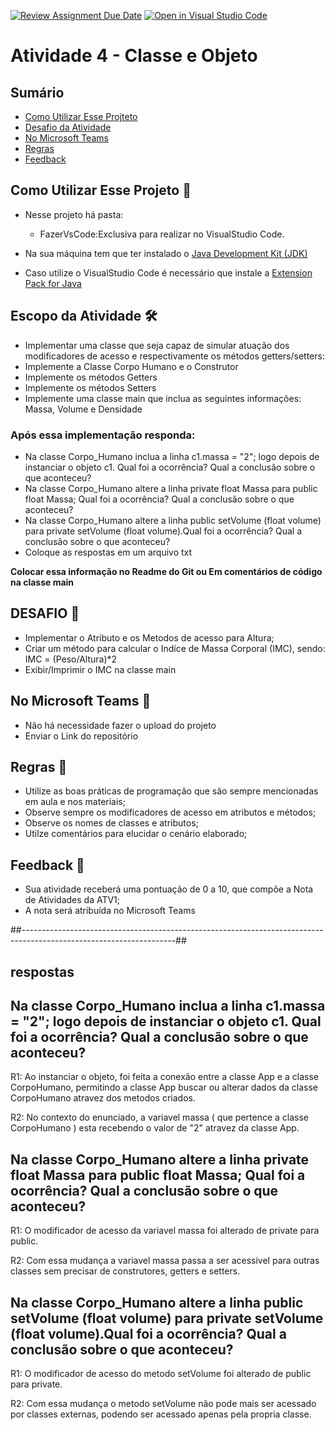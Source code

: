 [![Review Assignment Due Date](https://classroom.github.com/assets/deadline-readme-button-22041afd0340ce965d47ae6ef1cefeee28c7c493a6346c4f15d667ab976d596c.svg)](https://classroom.github.com/a/RPHb6JFs)
[![Open in Visual Studio Code](https://classroom.github.com/assets/open-in-vscode-2e0aaae1b6195c2367325f4f02e2d04e9abb55f0b24a779b69b11b9e10269abc.svg)](https://classroom.github.com/online_ide?assignment_repo_id=20957579&assignment_repo_type=AssignmentRepo)
# Atividade 4 - Classe e Objeto



## Sumário 
- [Como Utilizar Esse Projteto](#como-utilizar-esse-projeto-)
- [Desafio da Atividade](#desafio-da-atividade-)
- [No Microsoft Teams](#no-microsoft-teams--)
- [Regras](#regras-)
- [Feedback](#feedback-)

## Como Utilizar Esse Projeto 📁

- Nesse projeto há  pasta:
    - FazerVsCode:Exclusiva para realizar no VisualStudio Code. 

- Na sua máquina tem que ter instalado o <a href="https://www.oracle.com/br/java/technologies/downloads/" target="_blank">Java Development Kit (JDK) </a> 
- Caso utilize o VisualStudio Code é necessário que instale a <a href="https://marketplace.visualstudio.com/items?itemName=vscjava.vscode-java-pack" target="_blank">Extension Pack for Java</a>


## Escopo da Atividade 🛠️

- Implementar uma classe que seja capaz de simular atuação dos modificadores de acesso e respectivamente os métodos getters/setters: 
- Implemente a Classe Corpo Humano e o Construtor  
- Implemente os métodos Getters
- Implemente os métodos Setters
- Implemente uma classe main que inclua as seguintes informações: Massa, Volume e Densidade



### Após essa implementação responda:

- Na classe Corpo_Humano inclua a linha c1.massa = "2"; logo depois de instanciar o objeto c1. Qual foi a ocorrência? Qual a conclusão sobre o que aconteceu?
- Na classe Corpo_Humano altere a linha private float Massa para public float Massa; Qual foi a ocorrência? Qual a conclusão sobre o que aconteceu?
- Na classe Corpo_Humano altere a linha public setVolume (float volume) para private setVolume (float volume).Qual foi a ocorrência? Qual a conclusão sobre o que aconteceu?
- Coloque as respostas em um arquivo txt

<b>Colocar essa informação no Readme do Git ou Em comentários de código na classe main </b>


## DESAFIO 🚀

- Implementar o Atributo e os Metodos de acesso para Altura;
- Criar um método para calcular o Indíce de Massa Corporal (IMC), sendo: IMC = (Peso/Altura)*2
- Exibir/Imprimir o IMC na classe main


## No Microsoft Teams  👥

- Não há necessidade fazer o upload do projeto 
- Enviar o Link do repositório

## Regras 📄

- Utilize as boas práticas de programação que são sempre mencionadas em aula e nos materiais; 
- Observe sempre os modificadores de acesso em atributos e métodos;
- Observe os nomes de classes e atributos;
- Utilze comentários para elucidar o cenário elaborado;

## Feedback 📨
-  Sua atividade receberá uma pontuação de 0 a 10, que compõe a Nota de Atividades da ATV1;
-  A nota será atribuída no Microsoft Teams

##--------------------------------------------------------------------------------------------------------------------##

## respostas

## Na classe Corpo_Humano inclua a linha c1.massa = "2"; logo depois de instanciar o objeto c1. Qual foi a ocorrência? Qual a conclusão sobre o que aconteceu?

R1: Ao instanciar o objeto, foi feita a conexão entre a classe App e a classe CorpoHumano, permitindo a classe App buscar ou alterar dados da classe CorpoHumano atravez dos metodos criados.

R2: No contexto do enunciado, a variavel massa ( que pertence a classe CorpoHumano ) esta recebendo o valor de "2" atravez da classe App.

## Na classe Corpo_Humano altere a linha private float Massa para public float Massa; Qual foi a ocorrência? Qual a conclusão sobre o que aconteceu?

R1: O modificador de acesso da variavel massa foi alterado de private para public.

R2: Com essa mudança a variavel massa passa a ser acessivel para outras classes sem precisar de construtores, getters e setters.
  
## Na classe Corpo_Humano altere a linha public setVolume (float volume) para private setVolume (float volume).Qual foi a ocorrência? Qual a conclusão sobre o que aconteceu?

R1: O modificador de acesso do metodo setVolume foi alterado de public para private.

R2: Com essa mudança o metodo setVolume não pode mais ser acessado por classes externas, podendo ser acessado apenas pela propria classe.
